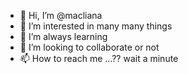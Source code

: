- 👋 Hi, I’m @macliana
- 👀 I’m interested in many many things
- 🌱 I’m always learning
- 💞️ I’m looking to collaborate or not
- 📫 How to reach me ...?? wait a minute

<!---
macliana/macliana is a ✨ special ✨ repository because its `README.md` (this file) appears on your GitHub profile.
You can click the Preview link to take a look at your changes.
--->
